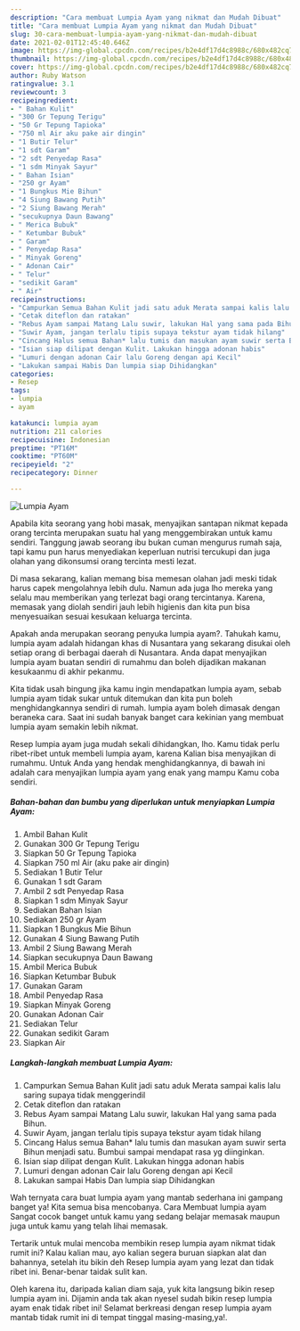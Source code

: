 ```yaml
---
description: "Cara membuat Lumpia Ayam yang nikmat dan Mudah Dibuat"
title: "Cara membuat Lumpia Ayam yang nikmat dan Mudah Dibuat"
slug: 30-cara-membuat-lumpia-ayam-yang-nikmat-dan-mudah-dibuat
date: 2021-02-01T12:45:40.646Z
image: https://img-global.cpcdn.com/recipes/b2e4df17d4c8988c/680x482cq70/lumpia-ayam-foto-resep-utama.jpg
thumbnail: https://img-global.cpcdn.com/recipes/b2e4df17d4c8988c/680x482cq70/lumpia-ayam-foto-resep-utama.jpg
cover: https://img-global.cpcdn.com/recipes/b2e4df17d4c8988c/680x482cq70/lumpia-ayam-foto-resep-utama.jpg
author: Ruby Watson
ratingvalue: 3.1
reviewcount: 3
recipeingredient:
- " Bahan Kulit"
- "300 Gr Tepung Terigu"
- "50 Gr Tepung Tapioka"
- "750 ml Air aku pake air dingin"
- "1 Butir Telur"
- "1 sdt Garam"
- "2 sdt Penyedap Rasa"
- "1 sdm Minyak Sayur"
- " Bahan Isian"
- "250 gr Ayam"
- "1 Bungkus Mie Bihun"
- "4 Siung Bawang Putih"
- "2 Siung Bawang Merah"
- "secukupnya Daun Bawang"
- " Merica Bubuk"
- " Ketumbar Bubuk"
- " Garam"
- " Penyedap Rasa"
- " Minyak Goreng"
- " Adonan Cair"
- " Telur"
- "sedikit Garam"
- " Air"
recipeinstructions:
- "Campurkan Semua Bahan Kulit jadi satu aduk Merata sampai kalis lalu saring supaya tidak menggerindil"
- "Cetak diteflon dan ratakan"
- "Rebus Ayam sampai Matang Lalu suwir, lakukan Hal yang sama pada Bihun."
- "Suwir Ayam, jangan terlalu tipis supaya tekstur ayam tidak hilang"
- "Cincang Halus semua Bahan* lalu tumis dan masukan ayam suwir serta Bihun menjadi satu. Bumbui sampai mendapat rasa yg diinginkan."
- "Isian siap dilipat dengan Kulit. Lakukan hingga adonan habis"
- "Lumuri dengan adonan Cair lalu Goreng dengan api Kecil"
- "Lakukan sampai Habis Dan lumpia siap Dihidangkan"
categories:
- Resep
tags:
- lumpia
- ayam

katakunci: lumpia ayam 
nutrition: 211 calories
recipecuisine: Indonesian
preptime: "PT16M"
cooktime: "PT60M"
recipeyield: "2"
recipecategory: Dinner

---
```



![Lumpia Ayam](https://img-global.cpcdn.com/recipes/b2e4df17d4c8988c/680x482cq70/lumpia-ayam-foto-resep-utama.jpg)

Apabila kita seorang yang hobi masak, menyajikan santapan nikmat kepada orang tercinta merupakan suatu hal yang menggembirakan untuk kamu sendiri. Tanggung jawab seorang ibu bukan cuman mengurus rumah saja, tapi kamu pun harus menyediakan keperluan nutrisi tercukupi dan juga olahan yang dikonsumsi orang tercinta mesti lezat.

Di masa  sekarang, kalian memang bisa memesan olahan jadi meski tidak harus capek mengolahnya lebih dulu. Namun ada juga lho mereka yang selalu mau memberikan yang terlezat bagi orang tercintanya. Karena, memasak yang diolah sendiri jauh lebih higienis dan kita pun bisa menyesuaikan sesuai kesukaan keluarga tercinta. 



Apakah anda merupakan seorang penyuka lumpia ayam?. Tahukah kamu, lumpia ayam adalah hidangan khas di Nusantara yang sekarang disukai oleh setiap orang di berbagai daerah di Nusantara. Anda dapat menyajikan lumpia ayam buatan sendiri di rumahmu dan boleh dijadikan makanan kesukaanmu di akhir pekanmu.

Kita tidak usah bingung jika kamu ingin mendapatkan lumpia ayam, sebab lumpia ayam tidak sukar untuk ditemukan dan kita pun boleh menghidangkannya sendiri di rumah. lumpia ayam boleh dimasak dengan beraneka cara. Saat ini sudah banyak banget cara kekinian yang membuat lumpia ayam semakin lebih nikmat.

Resep lumpia ayam juga mudah sekali dihidangkan, lho. Kamu tidak perlu ribet-ribet untuk membeli lumpia ayam, karena Kalian bisa menyajikan di rumahmu. Untuk Anda yang hendak menghidangkannya, di bawah ini adalah cara menyajikan lumpia ayam yang enak yang mampu Kamu coba sendiri.

<!--inarticleads1-->

##### Bahan-bahan dan bumbu yang diperlukan untuk menyiapkan Lumpia Ayam:

1. Ambil  Bahan Kulit
1. Gunakan 300 Gr Tepung Terigu
1. Siapkan 50 Gr Tepung Tapioka
1. Siapkan 750 ml Air (aku pake air dingin)
1. Sediakan 1 Butir Telur
1. Gunakan 1 sdt Garam
1. Ambil 2 sdt Penyedap Rasa
1. Siapkan 1 sdm Minyak Sayur
1. Sediakan  Bahan Isian
1. Sediakan 250 gr Ayam
1. Siapkan 1 Bungkus Mie Bihun
1. Gunakan 4 Siung Bawang Putih
1. Ambil 2 Siung Bawang Merah
1. Siapkan secukupnya Daun Bawang
1. Ambil  Merica Bubuk
1. Siapkan  Ketumbar Bubuk
1. Gunakan  Garam
1. Ambil  Penyedap Rasa
1. Siapkan  Minyak Goreng
1. Gunakan  Adonan Cair
1. Sediakan  Telur
1. Gunakan sedikit Garam
1. Siapkan  Air




<!--inarticleads2-->

##### Langkah-langkah membuat Lumpia Ayam:

1. Campurkan Semua Bahan Kulit jadi satu aduk Merata sampai kalis lalu saring supaya tidak menggerindil
1. Cetak diteflon dan ratakan
1. Rebus Ayam sampai Matang Lalu suwir, lakukan Hal yang sama pada Bihun.
1. Suwir Ayam, jangan terlalu tipis supaya tekstur ayam tidak hilang
1. Cincang Halus semua Bahan* lalu tumis dan masukan ayam suwir serta Bihun menjadi satu. Bumbui sampai mendapat rasa yg diinginkan.
1. Isian siap dilipat dengan Kulit. Lakukan hingga adonan habis
1. Lumuri dengan adonan Cair lalu Goreng dengan api Kecil
1. Lakukan sampai Habis Dan lumpia siap Dihidangkan




Wah ternyata cara buat lumpia ayam yang mantab sederhana ini gampang banget ya! Kita semua bisa mencobanya. Cara Membuat lumpia ayam Sangat cocok banget untuk kamu yang sedang belajar memasak maupun juga untuk kamu yang telah lihai memasak.

Tertarik untuk mulai mencoba membikin resep lumpia ayam nikmat tidak rumit ini? Kalau kalian mau, ayo kalian segera buruan siapkan alat dan bahannya, setelah itu bikin deh Resep lumpia ayam yang lezat dan tidak ribet ini. Benar-benar taidak sulit kan. 

Oleh karena itu, daripada kalian diam saja, yuk kita langsung bikin resep lumpia ayam ini. Dijamin anda tak akan nyesel sudah bikin resep lumpia ayam enak tidak ribet ini! Selamat berkreasi dengan resep lumpia ayam mantab tidak rumit ini di tempat tinggal masing-masing,ya!.

